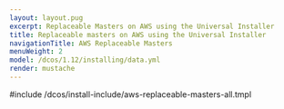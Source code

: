 ```yaml
---
layout: layout.pug
excerpt: Replaceable Masters on AWS using the Universal Installer
title: Replaceable masters on AWS using the Universal Installer
navigationTitle: AWS Replaceable Masters
menuWeight: 2
model: /dcos/1.12/installing/data.yml
render: mustache
---
```


#include /dcos/install-include/aws-replaceable-masters-all.tmpl